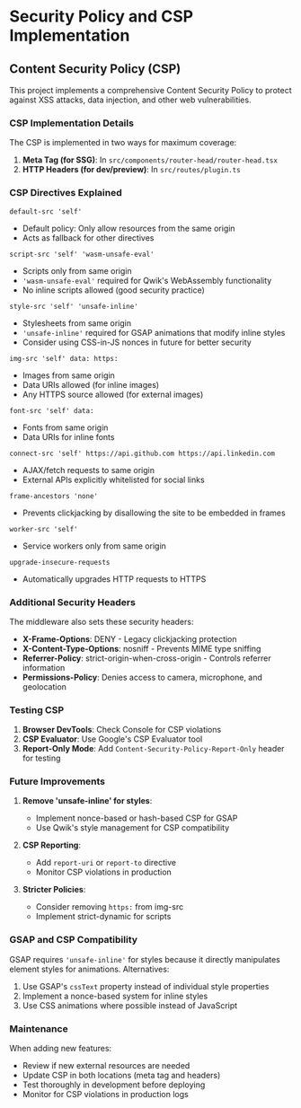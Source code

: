 # Security Policy and CSP Implementation

## Content Security Policy (CSP)

This project implements a comprehensive Content Security Policy to protect against XSS attacks, data injection, and other web vulnerabilities.

### CSP Implementation Details

The CSP is implemented in two ways for maximum coverage:

1. **Meta Tag (for SSG)**: In `src/components/router-head/router-head.tsx`
2. **HTTP Headers (for dev/preview)**: In `src/routes/plugin.ts`

### CSP Directives Explained

```
default-src 'self'
```
- Default policy: Only allow resources from the same origin
- Acts as fallback for other directives

```
script-src 'self' 'wasm-unsafe-eval'
```
- Scripts only from same origin
- `'wasm-unsafe-eval'` required for Qwik's WebAssembly functionality
- No inline scripts allowed (good security practice)

```
style-src 'self' 'unsafe-inline'
```
- Stylesheets from same origin
- `'unsafe-inline'` required for GSAP animations that modify inline styles
- Consider using CSS-in-JS nonces in future for better security

```
img-src 'self' data: https:
```
- Images from same origin
- Data URIs allowed (for inline images)
- Any HTTPS source allowed (for external images)

```
font-src 'self' data:
```
- Fonts from same origin
- Data URIs for inline fonts

```
connect-src 'self' https://api.github.com https://api.linkedin.com
```
- AJAX/fetch requests to same origin
- External APIs explicitly whitelisted for social links

```
frame-ancestors 'none'
```
- Prevents clickjacking by disallowing the site to be embedded in frames

```
worker-src 'self'
```
- Service workers only from same origin

```
upgrade-insecure-requests
```
- Automatically upgrades HTTP requests to HTTPS

### Additional Security Headers

The middleware also sets these security headers:

- **X-Frame-Options**: DENY - Legacy clickjacking protection
- **X-Content-Type-Options**: nosniff - Prevents MIME type sniffing
- **Referrer-Policy**: strict-origin-when-cross-origin - Controls referrer information
- **Permissions-Policy**: Denies access to camera, microphone, and geolocation

### Testing CSP

1. **Browser DevTools**: Check Console for CSP violations
2. **CSP Evaluator**: Use Google's CSP Evaluator tool
3. **Report-Only Mode**: Add `Content-Security-Policy-Report-Only` header for testing

### Future Improvements

1. **Remove 'unsafe-inline' for styles**: 
   - Implement nonce-based or hash-based CSP for GSAP
   - Use Qwik's style management for CSP compatibility

2. **CSP Reporting**:
   - Add `report-uri` or `report-to` directive
   - Monitor CSP violations in production

3. **Stricter Policies**:
   - Consider removing `https:` from img-src
   - Implement strict-dynamic for scripts

### GSAP and CSP Compatibility

GSAP requires `'unsafe-inline'` for styles because it directly manipulates element styles for animations. Alternatives:

1. Use GSAP's `cssText` property instead of individual style properties
2. Implement a nonce-based system for inline styles
3. Use CSS animations where possible instead of JavaScript

### Maintenance

When adding new features:
- Review if new external resources are needed
- Update CSP in both locations (meta tag and headers)
- Test thoroughly in development before deploying
- Monitor for CSP violations in production logs